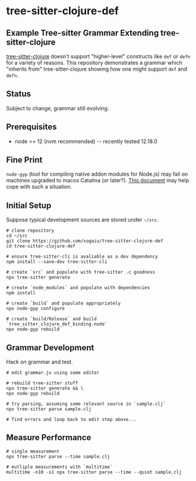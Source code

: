 # tree-sitter-clojure-def

## Example Tree-sitter Grammar Extending tree-sitter-clojure

[tree-sitter-clojure](https://github.com/sogaiu/tree-sitter-clojure) doesn't
support "higher-level" constructs like `def` or `defn` for a variety of
reasons.  This repository demonstrates a grammar which "inherits from"
tree-sitter-clojure showing how one might support `def` and `defn`.

## Status

Subject to change, grammar still evolving.

## Prerequisites

* node >= 12 (nvm recommended) -- recently tested 12.18.0

## Fine Print

`node-gyp` (tool for compiling native addon modules for Node.js) may
fail on machines upgraded to macos Catalina (or later?). [This
document](https://github.com/nodejs/node-gyp/blob/master/macOS_Catalina.md)
may help cope with such a situation.

## Initial Setup

Suppose typical development sources are stored under `~/src`.

```
# clone repository
cd ~/src
git clone https://github.com/sogaiu/tree-sitter-clojure-def
cd tree-sitter-clojure-def

# ensure tree-sitter-cli is avaliable as a dev dependency
npm install --save-dev tree-sitter-cli

# create `src` and populate with tree-sitter .c goodness
npx tree-sitter generate

# create `node_modules` and populate with dependencies
npm install

# create `build` and populate appropriately
npx node-gyp configure

# create `build/Release` and build `tree_sitter_clojure_def_binding.node`
npx node-gyp rebuild
```

## Grammar Development

Hack on grammar and test.

```
# edit grammar.js using some editor

# rebuild tree-sitter stuff
npx tree-sitter generate && \
npx node-gyp rebuild

# try parsing, assuming some relevant source in `sample.clj`
npx tree-sitter parse sample.clj

# find errors and loop back to edit step above...
```

## Measure Performance

```
# single measurement
npx tree-sitter parse --time sample.clj

# mutliple measurements with `multitime`
multitime -n10 -s1 npx tree-sitter parse --time --quiet sample.clj
```
